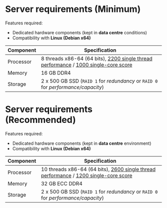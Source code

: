 # Server requirements (Minimum)

Features required:

- Dedicated hardware components (kept in **data centre** conditions)
- Compatibility with **Linux (Debian x64)**

| Component | Specification                                                                      |
| --------- | ---------------------------------------------------------------------------------- |
| Processor | 8 threads x86-64 (64 bits), [2200 single thread performance](https://www.cpubenchmark.net/singleThread.html) / [1000 single-core score](https://browser.geekbench.com/processor-benchmarks)                                             |
| Memory    | 16 GB DDR4                                                                         |
| Storage   | 2 x 500 GB SSD (`RAID 1` for _redundancy_ or `RAID 0` for _performance/capacity_)  |

# Server requirements (Recommended)

Features required:

- Dedicated hardware components (kept in **data centre** environment)
- Compatibility with **Linux (Debian x64)**

| Component | Specification                                                                      |
| --------- | ---------------------------------------------------------------------------------- |
| Processor | 10 threads x86-64 (64 bits), [2600 single thread performance](https://www.cpubenchmark.net/singleThread.html) / [1200 single-core score](https://browser.geekbench.com/processor-benchmarks)                                             |
| Memory    | 32 GB ECC DDR4                                                                     |
| Storage   | 2 x 500 GB SSD (`RAID 1` for _redundancy_ or `RAID 0` for _performance/capacity_)  |
